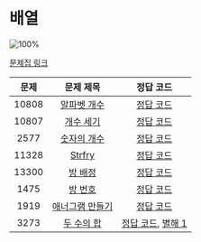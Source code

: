 # 배열

![100%](https://progress-bar.dev/8/?scale=8&title=progress&width=500&color=babaca&suffix=/8)

[문제집 링크](https://www.acmicpc.net/workbook/view/7307)

| 문제 | 문제 제목 | 정답 코드 |
| :--: | :--: | :--: |
| 10808 | [알파벳 개수](https://www.acmicpc.net/problem/10808) | [정답 코드](../0x03/solutions/10808.cpp) |
| 10807 | [개수 세기](https://www.acmicpc.net/problem/10807) | [정답 코드](../0x03/solutions/10807.cpp) |
| 2577 | [숫자의 개수](https://www.acmicpc.net/problem/2577) | [정답 코드](../0x03/solutions/2577.cpp) |
| 11328 | [Strfry](https://www.acmicpc.net/problem/11328) | [정답 코드](../0x03/solutions/11328.cpp) |
| 13300 | [방 배정](https://www.acmicpc.net/problem/13300) | [정답 코드](../0x03/solutions/13300.cpp) |
| 1475 | [방 번호](https://www.acmicpc.net/problem/1475) | [정답 코드](../0x03/solutions/1475.cpp) |
| 1919 | [애너그램 만들기](https://www.acmicpc.net/problem/1919) | [정답 코드](../0x03/solutions/1919.cpp) |
| 3273 | [두 수의 합](https://www.acmicpc.net/problem/3273) | [정답 코드](../0x03/solutions/3273.cpp), [별해 1](../0x03/solutions/3273_1.cpp) |
